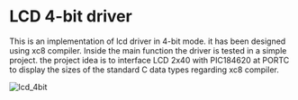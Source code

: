 # LCD 4-bit driver
This is an implementation of lcd driver in 4-bit mode. it has been designed using xc8 compiler.
Inside the main function the driver is tested in a simple project. the project idea is to interface LCD 2x40 with PIC184620 at PORTC to display the sizes of the standard C data types regarding xc8 compiler.

![lcd_4bit](https://github.com/mfc0d1ng/lcd_4bit_driver_by_xc8_compiler/assets/131618380/50776281-f682-4721-a191-d18ef6ec2f3e)
